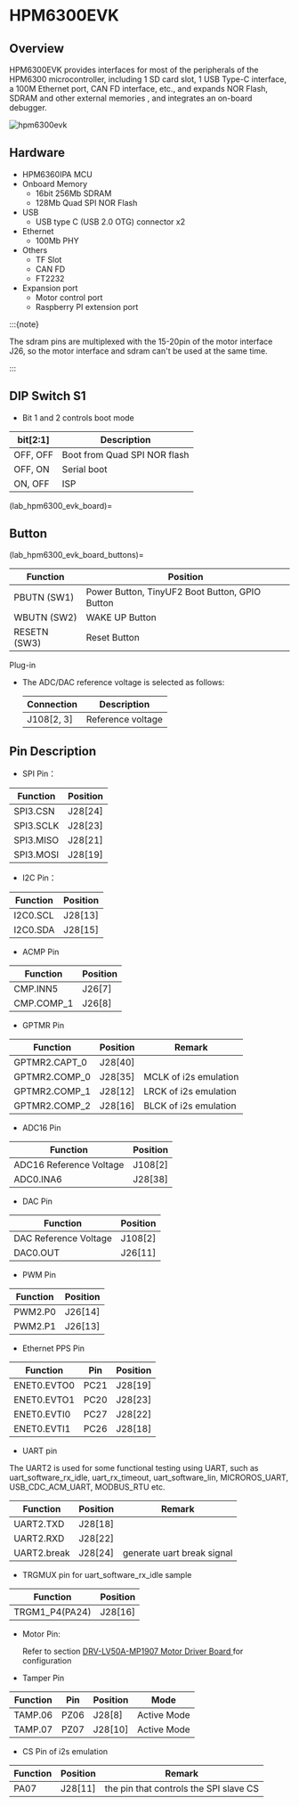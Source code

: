 # HPM6300EVK

## Overview

HPM6300EVK provides interfaces for most of the peripherals of the HPM6300 microcontroller, including 1 SD card slot, 1 USB Type-C interface, a 100M Ethernet port, CAN FD interface, etc., and expands NOR Flash, SDRAM and other external memories , and integrates an on-board debugger.

![hpm6300evk](doc/hpm6300evk.png "hpm6300evk")

## Hardware

- HPM6360IPA MCU
- Onboard Memory
  - 16bit 256Mb SDRAM
  - 128Mb Quad SPI NOR Flash
- USB
  - USB type C (USB 2.0 OTG) connector x2
- Ethernet
  - 100Mb PHY
- Others
  - TF Slot
  - CAN FD
  - FT2232
- Expansion port
  - Motor control port
  - Raspberry PI extension port

:::{note}

The sdram pins are multiplexed with the 15-20pin of the motor interface J26, so the motor interface and sdram can't be used at the same time.

:::

## DIP Switch S1

- Bit 1 and 2 controls boot mode

| bit[2:1] | Description                  |
| -------- | ---------------------------- |
| OFF, OFF | Boot from Quad SPI NOR flash |
| OFF, ON  | Serial boot                  |
| ON, OFF  | ISP                          |

(lab_hpm6300_evk_board)=

## Button

(lab_hpm6300_evk_board_buttons)=

| Function     | Position                                       |
| ------------ | ---------------------------------------------- |
| PBUTN (SW1)  | Power Button, TinyUF2 Boot Button, GPIO Button |
| WBUTN (SW2)  | WAKE UP Button                                 |
| RESETN (SW3) | Reset Button                                   |

Plug-in

- The ADC/DAC reference voltage is selected as follows:

  | Connection | Description         |
  | ---------- | ------------------- |
  | J108[2, 3]       |  Reference voltage |

## Pin Description

- SPI Pin：

| Function  | Position |
| --------- | -------- |
| SPI3.CSN  | J28[24]  |
| SPI3.SCLK | J28[23]  |
| SPI3.MISO | J28[21]  |
| SPI3.MOSI | J28[19]  |

- I2C Pin：

| Function | Position |
| -------- | -------- |
| I2C0.SCL | J28[13]  |
| I2C0.SDA | J28[15]  |

- ACMP Pin

| Function   | Position |
| ---------- | -------- |
| CMP.INN5   | J26[7]   |
| CMP.COMP_1 | J26[8]   |

- GPTMR Pin

| Function      | Position | Remark   |
| ------------- | -------- | -------- |
| GPTMR2.CAPT_0 | J28[40] |
| GPTMR2.COMP_0 | J28[35] | MCLK of i2s emulation  |
| GPTMR2.COMP_1 | J28[12] | LRCK of i2s emulation |
| GPTMR2.COMP_2 | J28[16] | BLCK of i2s emulation  |


- ADC16 Pin

| Function                | Position |
| ----------------------- | -------- |
| ADC16 Reference Voltage | J108[2]  |
| ADC0.INA6               | J28[38]  |

- DAC Pin

| Function              | Position |
| --------------------- | -------- |
| DAC Reference Voltage | J108[2]  |
| DAC0.OUT              | J26[11]  |

- PWM Pin

| Function | Position |
| -------- | -------- |
| PWM2.P0  | J26[14]  |
| PWM2.P1  | J26[13]  |

- Ethernet PPS Pin

| Function    | Pin  | Position |
| ----------- | ---- | -------- |
| ENET0.EVTO0 | PC21 | J28[19]  |
| ENET0.EVTO1 | PC20 | J28[23]  |
| ENET0.EVTI0 | PC27 | J28[22]  |
| ENET0.EVTI1 | PC26 | J28[18]  |

- UART pin

 The UART2 is used for some functional testing using UART, such as uart_software_rx_idle, uart_rx_timeout, uart_software_lin, MICROROS_UART, USB_CDC_ACM_UART, MODBUS_RTU etc.

| Function  | Position | Remark   |
| --------- | -------- | ------   |
| UART2.TXD | J28[18]  |
| UART2.RXD | J28[22]  |
| UART2.break | J28[24] | generate uart break signal |

- TRGMUX pin for uart_software_rx_idle sample

| Function       | Position |
| -------------- | -------- |
| TRGM1_P4(PA24) | J28[16]  |

- Motor Pin:

  Refer to section [DRV-LV50A-MP1907 Motor Driver Board ](lab_drv_lv50a_mp1907) for configuration

- Tamper Pin

| Function | Pin    | Position |  Mode  |
|----------|--------|--------|----------|
| TAMP.06  | PZ06   | J28[8] | Active Mode |
| TAMP.07  | PZ07   | J28[10]| Active Mode |


- CS Pin of i2s emulation

| Function | Position   |  Remark |
| ----     | -----      | ------ |
| PA07     | J28[11]    | the pin that controls the SPI slave CS |
